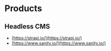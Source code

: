 # Products

## Headless CMS

- [https://strapi.io/](https://strapi.io/)
- [https://www.sanity.io/](https://www.sanity.io/)
